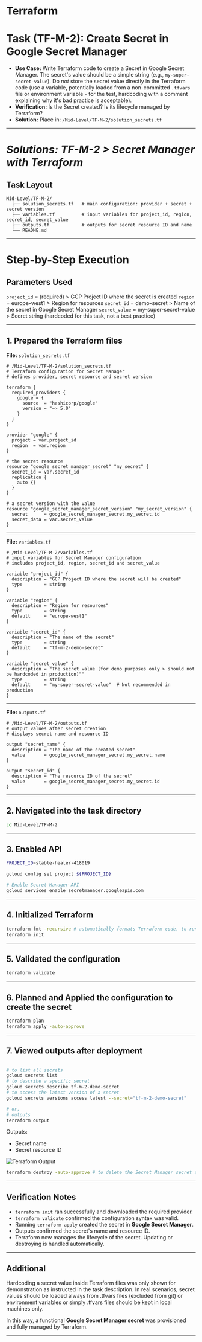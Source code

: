 # Terraform

# Task (TF-M-2): Create Secret in Google Secret Manager

*   **Use Case:** Write Terraform code to create a Secret in Google Secret Manager. The secret's value should be a simple string (e.g., `my-super-secret-value`). Do *not* store the secret value directly in the Terraform code (use a variable, potentially loaded from a non-committed `.tfvars` file or environment variable - for the test, hardcoding with a comment explaining why it's bad practice is acceptable).
*   **Verification:** Is the Secret created? Is its lifecycle managed by Terraform?
*   **Solution:** Place in: `/Mid-Level/TF-M-2/solution_secrets.tf`

---

# *Solutions: TF-M-2 > Secret Manager with Terraform*

## Task Layout

```
Mid-Level/TF-M-2/
  ├── solution_secrets.tf   # main configuration: provider + secret + secret version
  ├── variables.tf          # input variables for project_id, region, secret_id, secret_value
  ├── outputs.tf            # outputs for secret resource ID and name
  └── README.md             

```
---

# Step-by-Step Execution

## Parameters Used

`project_id`    = (required)         > GCP Project ID where the secret is created
`region`        = europe-west1       > Region for resources 
`secret_id`     = demo-secret        > Name of the secret in Google Secret Manager
`secret_value`  = my-super-secret-value > Secret string (hardcoded for this task, not a best practice)

---

## 1. Prepared the Terraform files

**File:** `solution_secrets.tf`

```hcl
# /Mid-Level/TF-M-2/solution_secrets.tf
# Terraform configuration for Secret Manager
# defines provider, secret resource and secret version

terraform {
  required_providers {
    google = {
      source  = "hashicorp/google"
      version = "~> 5.0"
    }
  }
}

provider "google" {
  project = var.project_id
  region  = var.region
}

# the secret resource
resource "google_secret_manager_secret" "my_secret" {
  secret_id = var.secret_id
  replication {
    auto {}
  }
}

# a secret version with the value
resource "google_secret_manager_secret_version" "my_secret_version" {
  secret      = google_secret_manager_secret.my_secret.id
  secret_data = var.secret_value
}
```

---

**File:** `variables.tf`

```hcl
# /Mid-Level/TF-M-2/variables.tf
# input variables for Secret Manager configuration
# includes project_id, region, secret_id and secret_value

variable "project_id" {
  description = "GCP Project ID where the secret will be created"
  type        = string
}

variable "region" {
  description = "Region for resources"
  type        = string
  default     = "europe-west1"
}

variable "secret_id" {
  description = "The name of the secret"
  type        = string
  default     = "tf-m-2-demo-secret"
}

variable "secret_value" {
  description = "The secret value (for demo purposes only > should not be hardcoded in production)""
  type        = string
  default     = "my-super-secret-value"  # Not recommended in production
}
```

---

**File:** `outputs.tf`

```hcl
# /Mid-Level/TF-M-2/outputs.tf
# output values after secret creation
# displays secret name and resource ID

output "secret_name" {
  description = "The name of the created secret"
  value       = google_secret_manager_secret.my_secret.name
}

output "secret_id" {
  description = "The resource ID of the secret"
  value       = google_secret_manager_secret.my_secret.id
}
```

---

## 2. Navigated into the task directory

```bash
cd Mid-Level/TF-M-2
```

---

## 3. Enabled API

```bash
PROJECT_ID=stable-healer-418019

gcloud config set project ${PROJECT_ID}

# Enable Secret Manager API
gcloud services enable secretmanager.googleapis.com
```

---

## 4. Initialized Terraform

```bash
terraform fmt -recursive # automatically formats Terraform code, to run through all subdirectories
terraform init
```

---

## 5. Validated the configuration

```bash
terraform validate
```

---

## 6. Planned and Applied the configuration to create the secret

```bash
terraform plan
terraform apply -auto-approve
```

---

## 7. Viewed outputs after deployment

```bash

# to list all secrets 
gcloud secrets list
# to describe a specific secret
gcloud secrets describe tf-m-2-demo-secret
# to access the latest version of a secret
gcloud secrets versions access latest --secret="tf-m-2-demo-secret"

# or,
# outputs
terraform output
```
Outputs: 

- Secret name
- Secret resource ID

![Terraform Output](outputs.png)

```bash
terraform destroy -auto-approve # to delete the Secret Manager secret and its versions
```

---

## Verification Notes

* `terraform init` ran successfully and downloaded the required provider.
* `terraform validate` confirmed the configuration syntax was valid.
* Running `terraform apply` created the secret in **Google Secret Manager**.
* Outputs confirmed the secret's name and resource ID.
* Terraform now manages the lifecycle of the secret. Updating or destroying is handled automatically.

---

## Additional
Hardcoding a secret value inside Terraform files was only shown for demonstration as instructed in the task description. In real scenarios, secret values should be loaded always from .tfvars files (excluded from git) or environment variables or simply .tfvars files should be kept in local machines only.

In this way, a functional **Google Secret Manager secret** was provisioned and fully managed by Terraform.

---

